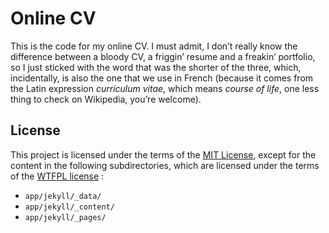 # Online CV

This is the code for my online CV. I must admit, I don’t really know the
difference between a bloody CV, a friggin’ resume and a freakin’ portfolio, so I
just sticked with the word that was the shorter of the three, which, incidentally,
is also the one that we use in French (because it comes from the Latin expression
*curriculum vitae*, which means *course of life*, one less thing to check on
Wikipedia, you’re welcome).

## License

This project is licensed under the terms of the [MIT License](https://opensource.org/licenses/MIT),
except for the content in the following subdirectories, which are licensed under
the terms of the [WTFPL license](http://www.wtfpl.net/)&nbsp;:

* `app/jekyll/_data/`
* `app/jekyll/_content/`
* `app/jekyll/_pages/`
